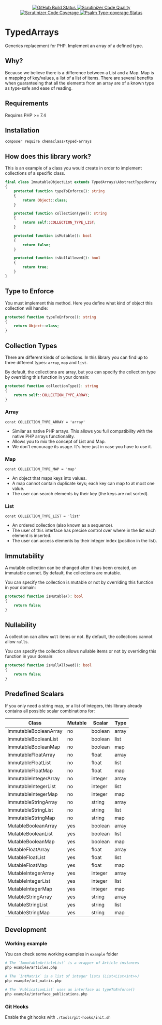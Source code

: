 <p align="center">
  <a href="https://github.com/chemaclass/typed-arrays/actions">
    <img src="https://github.com/chemaclass/typed-arrays/workflows/CI/badge.svg" alt="GitHub Build Status">
  </a>
  <a href="https://scrutinizer-ci.com/g/chemaclass/typed-arrays/?branch=master">
    <img src="https://scrutinizer-ci.com/g/chemaclass/typed-arrays/badges/quality-score.png?b=master" alt="Scrutinizer Code Quality">
  </a>
  <a href="https://scrutinizer-ci.com/g/chemaclass/typed-arrays/?branch=master">
    <img src="https://scrutinizer-ci.com/g/chemaclass/typed-arrays/badges/coverage.png?b=master" alt="Scrutinizer Code Coverage">
  </a>
  <a href="https://shepherd.dev/github/chemaclass/typed-arrays">
    <img src="https://shepherd.dev/github/chemaclass/typed-arrays/coverage.svg" alt="Psalm Type-coverage Status">
  </a>
</p>

# TypedArrays

Generics replacement for PHP. 
Implement an array of a defined type.

## Why? 

Because we believe there is a difference between a List and a Map.
Map is a mapping of key/values, a list of a list of items.
There are several benefits when guaranteeing that all the elements from an array are of a known type as type-safe and ease of reading.

## Requirements

Requires PHP >= 7.4

## Installation

```
composer require chemaclass/typed-arrays
```

## How does this library work?

This is an example of a class you would create in order to implement collections of a specific class.
```php
final class ImmutableObjectList extends TypedArrays\AbstractTypedArray
{
    protected function typeToEnforce(): string
    {
        return Object::class;
    }

    protected function collectionType(): string
    {
        return self::COLLECTION_TYPE_LIST;
    }

    protected function isMutable(): bool
    {
        return false;
    }

    protected function isNullAllowed(): bool
    {
        return true;
    }
}
```

## Type to Enforce

You must implement this method. Here you define what kind of object this collection will handle:
```php
protected function typeToEnforce(): string
{
    return Object::class;
}
```

## Collection Types

There are different kinds of collections.
In this library you can find up to three different types: `array`, `map` and `list`.

By default, the collections are array, but you can specify the collection type by overriding this function in your domain:
```php
protected function collectionType(): string
{
    return self::COLLECTION_TYPE_ARRAY;
}
```

### Array

`const COLLECTION_TYPE_ARRAY = 'array'`

- Similar as native PHP arrays. This allows you full compatibility with the native PHP arrays functionality.
- Allows you to mix the concept of List and Map.
- We don't encourage its usage. It's here just in case you have to use it.

### Map

`const COLLECTION_TYPE_MAP = 'map'`

- An object that maps keys into values.
- A map cannot contain duplicate keys; each key can map to at most one value.
- The user can search elements by their key (the keys are not sorted).

### List

`const COLLECTION_TYPE_LIST = 'list'`

- An ordered collection (also known as a sequence). 
- The user of this interface has precise control over where in the list each element is inserted. 
- The user can access elements by their integer index (position in the list).

## Immutability

A mutable collection can be changed after it has been created, an immutable cannot. By default, the collections are mutable.

You can specify the collection is mutable or not by overriding this function in your domain:
```php
protected function isMutable(): bool
{
    return false;
}
```

## Nullability

A collection can allow `null` items or not. By default, the collections cannot allow `null`s.

You can specify the collection allows nullable items or not by overriding this function in your domain:
```php
protected function isNullAllowed(): bool
{
    return false;
}
```

## Predefined Scalars

If you only need a string map, or a list of integers, this library already contains all possible scalar combinations for:

| Class                 | Mutable | Scalar  | Type  |
|-----------------------|---------|---------|-------|
| ImmutableBooleanArray | no      | boolean | array |
| ImmutableBooleanList  | no      | boolean | list  |
| ImmutableBooleanMap   | no      | boolean | map   |
| ImmutableFloatArray   | no      | float   | array |
| ImmutableFloatList    | no      | float   | list  |
| ImmutableFloatMap     | no      | float   | map   |
| ImmutableIntegerArray | no      | integer | array |
| ImmutableIntegerList  | no      | integer | list  |
| ImmutableIntegerMap   | no      | integer | map   |
| ImmutableStringArray  | no      | string  | array |
| ImmutableStringList   | no      | string  | list  |
| ImmutableStringMap    | no      | string  | map   |
| MutableBooleanArray   | yes     | boolean | array |
| MutableBooleanList    | yes     | boolean | list  |
| MutableBooleanMap     | yes     | boolean | map   |
| MutableFloatArray     | yes     | float   | array |
| MutableFloatList      | yes     | float   | list  |
| MutableFloatMap       | yes     | float   | map   |
| MutableIntegerArray   | yes     | integer | array |
| MutableIntegerList    | yes     | integer | list  |
| MutableIntegerMap     | yes     | integer | map   |
| MutableStringArray    | yes     | string  | array |
| MutableStringList     | yes     | string  | list  |
| MutableStringMap      | yes     | string  | map   |

## Development

### Working example

You can check some working examples in `example` folder
```bash
# The `ImmutableArticleList` is a wrapper of Article instances
php example/articles.php

# The `IntMatrix` is a list of integer lists (List<List<int>>)
php example/int_matrix.php

# The `PublicationList` uses an interface as typeToEnforce()
php example/interface_publications.php
```

### Git Hooks

Enable the git hooks with `./tools/git-hooks/init.sh`
